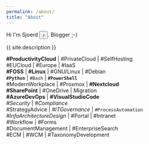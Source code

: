 ```yaml
---
permalink: /about/
title: "About"
---
```

<script>
  // This demo is licensed under the GNU GPL.
</script>
<script type="text/javascript" src="../assets/js/mespeak/mespeak.js"></script>
<script type="text/javascript">
  meSpeak.loadVoice("nl.json");

  function loadVoice(id) {
    var fname="nl.json";
    meSpeak.loadVoice(fname, voiceLoaded);
  }

  function voiceLoaded(success, message) {
    if (success) {
      console.log("Voice loaded: "+message+".");
    }
    else {
      console.log("Failed to load a voice: "+message);
    }
  }
</script>

Hi I'm <phoneme alphabet="ipa" ph="/ʃuɝd/ ">Sjoerd</phoneme> <input type="button" value="&sung;" onclick="javascript:meSpeak.speak('Sjoerd', { amplitude: 100, wordgap: 0, pitch: 65, speed: 150, variant: 'f3' });return false" />. Blogger ;-)

{{ site.description }}

<div>
  <div style="font-size:14px">
  <b>#ProductivityCloud</b> | #PrivateCloud | #SelfHosting <br />
  #EUCloud | #Europe | #IaaS <br />
  <b>#FOSS</b> | <b>#Linux</b> | #GNU/Linux | #Debian <br />
  <b><code>#Python</code></b> | <code>#Bash</code> | <b><code>#PowerShell</code></b> <br />
  #ModernWorkplace | #Proxmox | <b>#Nextcloud</b> <br />
  <b>#SharePoint</b> | #OneDrive | Migration <br />
  <b>#AzureDevOps</b> | <b>#VisualStudioCode</b> <br />
  <i>#Security</i> | <i>#Compliance</i> <br />
  #StrategyAdvice | <i>#ITGovernance</i> | <code>#ProcessAutomation</code><br />
  <i>#InfoArchitectureDesign</i> | #Portal | #Intranet <br />
  #Workflow | #Forms <br />
  #DocumentManagement | #EnterpriseSearch<br />
  #ECM | #WCM | #TaxonomyDevelopment
  </div>
</div>
<!--
<div>
  <div style="font-size:14px">
  <b>#CloudProductivity</b> | #MicrosoftCloud <br />
  #ModernWorkplace | #SaaS | #iPaaS <br />
  <b>#Microsoft365</b> | <b>#AzureAD</b> <br />
  <b>#MicrosoftTeams</b> | <b>#SharePoint</b> | #OneDrive <br />
  <i>#Security</i> | <i>#Compliance</i> <br />
  <b>#AzureDevOps</b> | <b>#VisualStudioCode</b> | <b><code>#PowerShell</code></b> <br />
  #FOSS | #GNU/Linux | <code>#Python</code> <br />
  #StrategyAdvice | <i>#ITGovernance</i> | <code>#ProcessAutomation</code><br />
  <i>#InfoArchitectureDesign</i> | #Portal | #Intranet <br />
  <code>#PowerPlatform</code> | #Workflow | #Forms | <b>#PowerApps</b> | <b>#PowerAutomate</b> <br />
  #DocumentManagement | #EnterpriseSearch<br />
  #ECM | #WCM | #TaxonomyDevelopment
  </div>
</div>
-->
